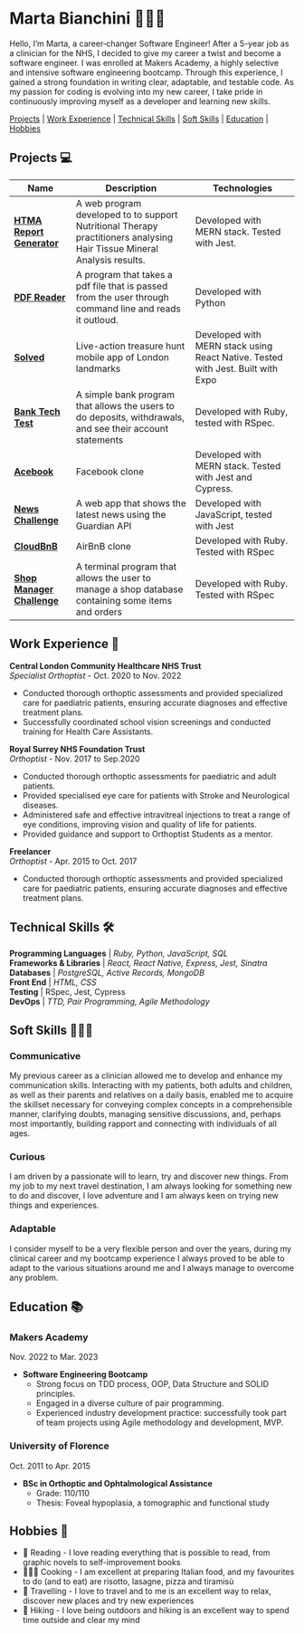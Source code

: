 # Marta Bianchini 👩🏻‍💻


Hello, I’m Marta, a career‑changer Software Engineer! After a 5-year job as a clinician for the NHS, I decided to give my career a twist and become a software engineer. I was enrolled at Makers Academy, a highly selective and intensive software engineering bootcamp.
Through this experience, I gained a strong foundation in writing clear, adaptable, and testable code.
As my passion for coding is evolving into my new career, I take pride in continuously improving myself as a developer and learning new skills.

[Projects](https://github.com/MartaBia/CV/blob/master/README.md#projects-) | 
[Work Experience](https://github.com/MartaBia/CV/blob/master/README.md#work-experience-) | 
[Technical Skills](https://github.com/MartaBia/CV/blob/master/README.md#technical-skills-%EF%B8%8F) | 
[Soft Skills](https://github.com/MartaBia/CV/blob/master/README.md#soft-skills-%EF%B8%8F) |
[Education](https://github.com/MartaBia/CV/blob/master/README.md#education-) | 
[Hobbies](https://github.com/MartaBia/CV/blob/master/README.md#hobbies-)

## Projects 💻

| Name                         | Description       | Technologies        |
| ---------------------------- | ----------------- | --------------------|
| [**HTMA Report Generator**](https://github.com/Pensano-dev/HTMA-report-generator) | A web program developed to to support Nutritional Therapy practitioners analysing Hair Tissue Mineral Analysis results. | Developed with MERN stack. Tested with Jest. |
| [**PDF Reader**](https://github.com/MartaBia/pdf-reader) | A program that takes a pdf file that is passed from the user through command line and reads it outloud. | Developed with Python|
| [**Solved**](https://github.com/MartaBia/solved-app-final-project) | Live-action treasure hunt mobile app of London landmarks | Developed with MERN stack using React Native. Tested with Jest. Built with Expo|
| [**Bank Tech Test**](https://github.com/MartaBia/bank-tech-test) | A simple bank program that allows the users to do deposits, withdrawals, and see their account statements | Developed with Ruby, tested with RSpec. |
| [**Acebook**](https://github.com/MartaBia/acebook-team-water) | Facebook clone | Developed with MERN stack. Tested with Jest and Cypress. |
|[**News Challenge**](https://github.com/MartaBia/news-summary-challenge)| A web app that shows the latest news using the Guardian API | Developed with JavaScript, tested with Jest |
|[**CloudBnB**](https://github.com/MartaBia/cloudbnb)| AirBnB clone | Developed with Ruby. Tested with RSpec |
|[**Shop Manager Challenge**](https://github.com/MartaBia/shop-manager-challenge)| A terminal program that allows the user to manage a shop database containing some items and orders | Developed with Ruby. Tested with RSpec |

## Work Experience 💼

**Central London Community Healthcare NHS Trust**  
_Specialist Orthoptist_ - Oct. 2020 to Nov. 2022

- Conducted thorough orthoptic assessments and provided specialized care for paediatric patients,  ensuring accurate diagnoses and effective treatment plans.
- Successfully coordinated school vision screenings and conducted training for Health Care Assistants.

**Royal Surrey NHS Foundation Trust**   
_Orthoptist_ - Nov. 2017 to Sep.2020

- Conducted thorough orthoptic assessments for paediatric and adult patients.
- Provided specialised eye care for patients with Stroke and Neurological diseases.
- Administered safe and effective intravitreal injections to treat a range of eye conditions,  improving vision and quality of life for patients.
- Provided guidance and support to Orthoptist Students as a mentor.

**Freelancer**  
_Orthoptist_ - Apr. 2015 to Oct. 2017

- Conducted thorough orthoptic assessments and provided specialized care for paediatric patients,  ensuring accurate diagnoses and effective treatment plans.

## Technical Skills 🛠️

**Programming Languages** | _Ruby, Python, JavaScript, SQL_  
**Frameworks & Libraries** |  _React, React Native, Express, Jest, Sinatra_  
**Databases** | _PostgreSQL, Active Records, MongoDB_  
**Front End** | _HTML, CSS_   
**Testing** | RSpec, Jest, Cypress   
**DevOps** | _TTD, Pair Programming, Agile Methodology_


 ## Soft Skills 👷🏻‍♀️

### Communicative
My previous career as a clinician allowed me to develop and enhance my communication skills. Interacting with my patients, both adults and children, as well as their parents and relatives on a daily basis, enabled me to acquire the skillset necessary for conveying complex concepts in a comprehensible manner, clarifying doubts, managing sensitive discussions, and, perhaps most importantly, building rapport and connecting with individuals of all ages.

### Curious
I am driven by a passionate will to learn, try and discover new things. From my job to my next travel destination, I am always looking for something new to do and discover, I love adventure and I am always keen on trying new things and experiences.

### Adaptable
I consider myself to be a very flexible person and over the years, during my clinical career and my bootcamp experience I always proved to be able to adapt to the various situations around me and I always manage to overcome any problem. 

## Education 📚

### **Makers Academy**
Nov. 2022 to Mar. 2023
- **Software Engineering Bootcamp**
    - Strong focus on TDD process, OOP, Data Structure and SOLID principles.
    - Engaged in a diverse culture of pair programming.
    - Experienced industry development practice: successfully took part of team projects using Agile methodology and development, MVP.

### **University of Florence**
Oct. 2011 to Apr. 2015
- **BSc in Orthoptic and Ophtalmological Assistance**
    - Grade: 110/110
    - Thesis: Foveal hypoplasia, a tomographic and functional study

## Hobbies 🎢

- 📖 Reading - I love reading everything that is possible to read, from graphic novels to self-improvement books
- 👩🏻‍🍳 Cooking - I am excellent at preparing Italian food, and my favourites to do (and to eat) are risotto, lasagne, pizza and tiramisù
- 🛫 Travelling - I love to travel and to me is an excellent way to relax, discover new places and try new experiences
- 🥾 Hiking - I love being outdoors and hiking is an excellent way to spend time outside and clear my mind
